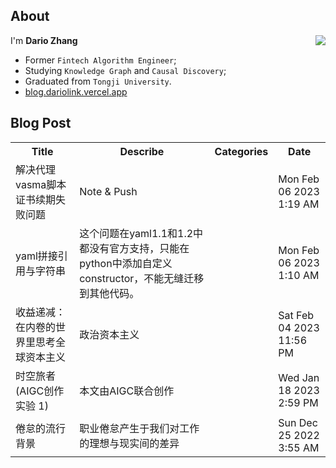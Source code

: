## About

<img align="right" src="https://github-readme-stats.vercel.app/api?username=dario-github&show_icons=true&icon_color=green&text_color=blue&bg_color=00000000&hide_title=true&hide_border=true" />

I'm **Dario Zhang**

- Former `Fintech Algorithm Engineer`;
- Studying `Knowledge Graph` and `Causal Discovery`;
- Graduated from `Tongji University`.
- [blog.dariolink.vercel.app](https://blog.dariolink.vercel.app/)

<!--START_SECTION:waka-->
<!--END_SECTION:waka-->

## Blog Post

<table>
  <tr><th>Title</th><th>Describe</th><th>Categories</th><th>Date</th></tr>
  <!-- BLOG-POST-LIST:START --><tr><td>解决代理vasma脚本证书续期失败问题</td><td>Note &amp; Push</td><td></td><td>Mon Feb 06 2023 1:19 AM</td></tr><tr><td>yaml拼接引用与字符串</td><td>这个问题在yaml1.1和1.2中都没有官方支持，只能在python中添加自定义constructor，不能无缝迁移到其他代码。</td><td></td><td>Mon Feb 06 2023 1:10 AM</td></tr><tr><td>收益递减：在内卷的世界里思考全球资本主义</td><td>政治资本主义</td><td></td><td>Sat Feb 04 2023 11:56 PM</td></tr><tr><td>时空旅者&lpar;AIGC创作实验 1&rpar;</td><td>本文由AIGC联合创作</td><td></td><td>Wed Jan 18 2023 2:59 PM</td></tr><tr><td>倦怠的流行背景</td><td>职业倦怠产生于我们对工作的理想与现实间的差异</td><td></td><td>Sun Dec 25 2022 3:55 AM</td></tr><!-- BLOG-POST-LIST:END -->
</table>
